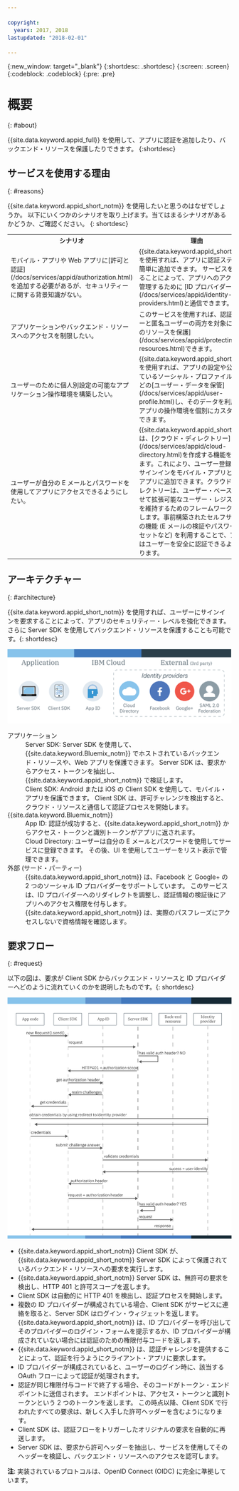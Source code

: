 ```yaml
---

copyright:
  years: 2017, 2018
lastupdated: "2018-02-01"

---
```


{:new_window: target="_blank"}
{:shortdesc: .shortdesc}
{:screen: .screen}
{:codeblock: .codeblock}
{:pre: .pre}

# 概要
{: #about}

{{site.data.keyword.appid_full}} を使用して、アプリに認証を追加したり、バックエンド・リソースを保護したりできます。
{:shortdesc}

## サービスを使用する理由
{: #reasons}

{{site.data.keyword.appid_short_notm}} を使用したいと思うのはなぜでしょうか。 以下にいくつかのシナリオを取り上げます。当てはまるシナリオがあるかどうか、ご確認ください。
{: shortdesc}

<table>
  <tr>
    <th> シナリオ </th>
    <th> 理由 </th>
  </tr>
  <tr>
    <td> モバイル・アプリや Web アプリに[許可と認証](/docs/services/appid/authorization.html)を追加する必要があるが、セキュリティーに関する背景知識がない。 </td>
    <td> {{site.data.keyword.appid_short_notm}} を使用すれば、アプリに認証ステップを簡単に追加できます。 サービスを使用することによって、アプリへのアクセスを管理するために [ID プロバイダー](/docs/services/appid/identity-providers.html)と通信できます。 </td>
  </tr>
  <tr>
    <td> アプリケーションやバックエンド・リソースへのアクセスを制限したい。 </td>
    <td> このサービスを使用すれば、認証ユーザーと匿名ユーザーの両方を対象に、[自分のリソースを保護](/docs/services/appid/protecting-resources.html)できます。 </td>
  </tr>
  <tr>
    <td> ユーザーのために個人別設定の可能なアプリケーション操作環境を構築したい。 </td>
    <td> {{site.data.keyword.appid_short_notm}} を使用すれば、アプリの設定や公開されているソーシャル・プロファイル情報などの[ユーザー・データを保管](/docs/services/appid/user-profile.html)し、そのデータを利用してアプリの操作環境を個別にカスタマイズできます。</td>
  </tr>
  <tr>
    <td> ユーザーが自分の E メールとパスワードを使用してアプリにアクセスできるようにしたい。</td>
    <td> {{site.data.keyword.appid_short_notm}} は、[クラウド・ディレクトリー](/docs/services/appid/cloud-directory.html)を作成する機能を提供します。これにより、ユーザー登録およびサインインをモバイル・アプリと Web アプリに追加できます。クラウド・ディレクトリーは、ユーザー・ベースに合わせて拡張可能なユーザー・レジストリーを維持するためのフレームワークを提供します。事前構築されたセルフサービスの機能 (E メールの検証やパスワードのリセットなど) を利用することで、アプリはユーザーを安全に認証できるようになります。</td>
  </tr>
</table>


## アーキテクチャー
{: #architecture}

{{site.data.keyword.appid_short_notm}} を使用すれば、ユーザーにサインインを要求することによって、アプリのセキュリティー・レベルを強化できます。 さらに Server SDK を使用してバックエンド・リソースを保護することも可能です。{: shortdesc}

![{{site.data.keyword.appid_short_notm}} アーキテクチャーの図](/images/appid_architecture.png)

<dl>
  <dt> アプリケーション </dt>
    <dd> Server SDK: Server SDK を使用して、{{site.data.keyword.Bluemix_notm}} でホストされているバックエンド・リソースや、Web アプリを保護できます。 Server SDK は、要求からアクセス・トークンを抽出し、{{site.data.keyword.appid_short_notm}} で検証します。 </br>
    Client SDK: Android または iOS の Client SDK を使用して、モバイル・アプリを保護できます。 Client SDK は、許可チャレンジを検出すると、クラウド・リソースと通信して認証プロセスを開始します。</dd>
  <dt> {{site.data.keyword.Bluemix_notm}} </dt>
    <dd> App ID: 認証が成功すると、{{site.data.keyword.appid_short_notm}} からアクセス・トークンと識別トークンがアプリに返されます。</br>
    Cloud Directory: ユーザーは自分の E メールとパスワードを使用してサービスに登録できます。 その後、UI を使用してユーザーをリスト表示で管理できます。 </dd>
  <dt> 外部 (サード・パーティー) </dt>
    <dd>  {{site.data.keyword.appid_short_notm}} は、Facebook と Google+ の 2 つのソーシャル ID プロバイダーをサポートしています。 このサービスは、ID プロバイダーへのリダイレクトを調整し、認証情報の検証後にアプリへのアクセス権限を付与します。 {{site.data.keyword.appid_short_notm}} は、実際のパスフレーズにアクセスしないで資格情報を確認します。 </dd>
</dl>


## 要求フロー
{: #request}

以下の図は、要求が Client SDK からバックエンド・リソースと ID プロバイダーへどのように流れていくのかを説明したものです。{: shortdesc}

![{{site.data.keyword.appid_short_notm}} 要求フロー](/images/appidrequestflow.png)


* {{site.data.keyword.appid_short_notm}} Client SDK が、{{site.data.keyword.appid_short_notm}} Server SDK によって保護されているバックエンド・リソースへの要求を実行します。
* {{site.data.keyword.appid_short_notm}} Server SDK は、無許可の要求を検出し、HTTP 401 と許可スコープを返します。
* Client SDK は自動的に HTTP 401 を検出し、認証プロセスを開始します。
* 複数の ID プロバイダーが構成されている場合、Client SDK がサービスに連絡を取ると、Server SDK はログイン・ウィジェットを返します。 {{site.data.keyword.appid_short_notm}} は、ID プロバイダーを呼び出してそのプロバイダーのログイン・フォームを提示するか、ID プロバイダーが構成されていない場合には認証のための権限付与コードを返します。
* {{site.data.keyword.appid_short_notm}} は、認証チャレンジを提供することによって、認証を行うようにクライアント・アプリに要求します。
* ID プロバイダーが構成されていると、ユーザーのログイン時に、該当する OAuth フローによって認証が処理されます。
* 認証が同じ権限付与コードで終了する場合、そのコードがトークン・エンドポイントに送信されます。 エンドポイントは、アクセス・トークンと識別トークンという 2 つのトークンを返します。 この時点以降、Client SDK で行われたすべての要求は、新しく入手した許可ヘッダーを含むようになります。
* Client SDK は、認証フローをトリガーしたオリジナルの要求を自動的に再送します。
* Server SDK は、要求から許可ヘッダーを抽出し、サービスを使用してそのヘッダーを検証し、バックエンド・リソースへのアクセスを認可します。

**注**: 実装されているプロトコルは、OpenID Connect (OIDC) に完全に準拠しています。
